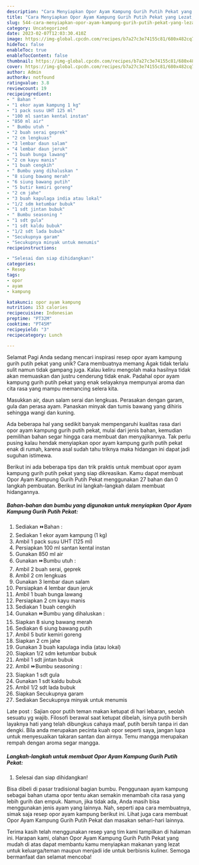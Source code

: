 ```yaml
---
description: "Cara Menyiapkan Opor Ayam Kampung Gurih Putih Pekat yang Lezat, Sempurna"
title: "Cara Menyiapkan Opor Ayam Kampung Gurih Putih Pekat yang Lezat, Sempurna"
slug: 544-cara-menyiapkan-opor-ayam-kampung-gurih-putih-pekat-yang-lezat-sempurna
category: Uncategorized
date: 2023-02-07T12:03:30.410Z
image: https://img-global.cpcdn.com/recipes/b7a27c3e74155c81/680x482cq70/opor-ayam-kampung-gurih-putih-pekat-foto-resep-utama.jpg
hideToc: false
enableToc: true
enableTocContent: false
thumbnail: https://img-global.cpcdn.com/recipes/b7a27c3e74155c81/680x482cq70/opor-ayam-kampung-gurih-putih-pekat-foto-resep-utama.jpg
cover: https://img-global.cpcdn.com/recipes/b7a27c3e74155c81/680x482cq70/opor-ayam-kampung-gurih-putih-pekat-foto-resep-utama.jpg
author: Admin
authorAv: notfound
ratingvalue: 3.8
reviewcount: 19
recipeingredient:
- " Bahan "
- "1 ekor ayam kampung 1 kg"
- "1 pack susu UHT 125 ml"
- "100 ml santan kental instan"
- "850 ml air"
- " Bumbu utuh "
- "2 buah serai geprek"
- "2 cm lengkuas"
- "3 lembar daun salam"
- "4 lembar daun jeruk"
- "1 buah bunga lawang"
- "2 cm kayu manis"
- "1 buah cengkih"
- " Bumbu yang dihaluskan "
- "8 siung bawang merah"
- "6 siung bawang putih"
- "5 butir kemiri goreng"
- "2 cm jahe"
- "3 buah kapulaga india atau lokal"
- "1/2 sdm ketumbar bubuk"
- "1 sdt jintan bubuk"
- " Bumbu seasoning "
- "1 sdt gula"
- "1 sdt kaldu bubuk"
- "1/2 sdt lada bubuk"
- "Secukupnya garam"
- "Secukupnya minyak untuk menumis"
recipeinstructions:

- "Selesai dan siap dihidangkan!"
categories:
- Resep
tags:
- opor
- ayam
- kampung

katakunci: opor ayam kampung 
nutrition: 153 calories
recipecuisine: Indonesian
preptime: "PT32M"
cooktime: "PT45M"
recipeyield: "3"
recipecategory: Lunch

---
```



Selamat Pagi Anda sedang mencari inspirasi resep opor ayam kampung gurih putih pekat yang unik? Cara membuatnya memang Agak tidak terlalu sulit namun tidak gampang juga. Kalau keliru mengolah maka hasilnya tidak akan memuaskan dan justru cenderung tidak enak. Padahal opor ayam kampung gurih putih pekat yang enak selayaknya mempunyai aroma dan cita rasa yang mampu memancing selera kita.


Masukkan air, daun salam serai dan lengkuas. Perasakan dengan garam, gula dan perasa ayam. Panaskan minyak dan tumis bawang yang dihiris sehingga wangi dan kuning.

Ada beberapa hal yang sedikit banyak mempengaruhi kualitas rasa dari opor ayam kampung gurih putih pekat, mulai dari jenis bahan, kemudian pemilihan bahan segar hingga cara membuat dan menyajikannya. Tak perlu pusing kalau hendak menyiapkan opor ayam kampung gurih putih pekat enak di rumah, karena asal sudah tahu triknya maka hidangan ini dapat jadi suguhan istimewa.


Berikut ini ada beberapa tips dan trik praktis untuk membuat opor ayam kampung gurih putih pekat yang siap dikreasikan. Kamu dapat membuat Opor Ayam Kampung Gurih Putih Pekat menggunakan 27 bahan dan 0 langkah pembuatan. Berikut ini langkah-langkah dalam membuat hidangannya.

<!--inarticleads1-->

##### Bahan-bahan dan bumbu yang digunakan untuk menyiapkan Opor Ayam Kampung Gurih Putih Pekat:

1. Sediakan  ⏩Bahan :
1. Sediakan 1 ekor ayam kampung (1 kg)
1. Ambil 1 pack susu UHT (125 ml)
1. Persiapkan 100 ml santan kental instan
1. Gunakan 850 ml air
1. Gunakan  ⏩Bumbu utuh :
1. Ambil 2 buah serai, geprek
1. Ambil 2 cm lengkuas
1. Gunakan 3 lembar daun salam
1. Persiapkan 4 lembar daun jeruk
1. Ambil 1 buah bunga lawang
1. Persiapkan 2 cm kayu manis
1. Sediakan 1 buah cengkih
1. Gunakan  ⏩Bumbu yang dihaluskan :
1. Siapkan 8 siung bawang merah
1. Sediakan 6 siung bawang putih
1. Ambil 5 butir kemiri goreng
1. Siapkan 2 cm jahe
1. Gunakan 3 buah kapulaga india (atau lokal)
1. Siapkan 1/2 sdm ketumbar bubuk
1. Ambil 1 sdt jintan bubuk
1. Ambil  ⏩Bumbu seasoning :
1. Siapkan 1 sdt gula
1. Gunakan 1 sdt kaldu bubuk
1. Ambil 1/2 sdt lada bubuk
1. Siapkan Secukupnya garam
1. Sediakan Secukupnya minyak untuk menumis


Late post : Sajian opor putih teman makan ketupat di hari lebaran, seolah sesuatu yg wajib. Filosofi berawal saat ketupat dibelah, isinya putih bersih layaknya hati yang telah dibungkus cahaya maaf, putih bersih tanpa iri dan dengki. Bila anda merupakan pecinta kuah opor seperti saya, jangan lupa untuk menyesuaikan takaran santan dan airnya. Temu mangga merupakan rempah dengan aroma segar mangga. 

<!--inarticleads2-->

##### Langkah-langkah untuk membuat Opor Ayam Kampung Gurih Putih Pekat:


1. Selesai dan siap dihidangkan!

Bisa dibeli di pasar tradisional bagian bumbu. Penggunaan ayam kampung sebagai bahan utama opor tentu akan semakin menambah cita rasa yang lebih gurih dan empuk. Namun, jika tidak ada, Anda masih bisa menggunakan jenis ayam yang lainnya. Nah, seperti apa cara membuatnya, simak saja resep opor ayam kampung berikut ini. Lihat juga cara membuat Opor Ayam Kampung Gurih Putih Pekat dan masakan sehari-hari lainnya. 

Terima kasih telah menggunakan resep yang tim kami tampilkan di halaman ini. Harapan kami, olahan Opor Ayam Kampung Gurih Putih Pekat yang mudah di atas dapat membantu kamu menyiapkan makanan yang lezat untuk keluarga/teman maupun menjadi ide untuk berbisnis kuliner. Semoga bermanfaat dan selamat mencoba!
